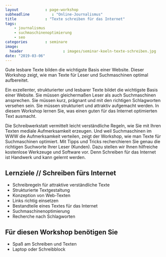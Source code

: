 ```yaml
---
layout            : page-workshop
subheadline          : "Online-Journalismus"
title             : "Texte schreiben für das Internet"
tags:
    - journalismus
    - suchmaschinenoptimierung
    - seo
categories        : seminare
image:
  header                  : images/seminar-koeln-texte-schreiben.jpg
date: "2019-03-06"
---
```

Gute lesbare Texte bilden die wichtigste Basis einer Website. Dieser Workshop zeigt, wie man Texte für Leser und Suchmaschinen optimal aufbereitet.
<!--more-->

Ein exzellenter, strukturierter und lesbarer Texte bildet die wichtigste Basis einer Website. Sie müssen gleichermaßen Leser als auch Suchmaschinen ansprechen. Sie müssen kurz, prägnant und mit den richtigen Schlagworten versehen sein. Sie müssen strukturiert und attraktiv aufgemacht werden. In diesem Workshop lernen Sie, was einen guten für das Internet optimierten Text ausmacht.

Die Schreibwerkstatt vermittelt leicht verständliche Regeln, wie Sie mit Ihren Texten mediale Aufmerksamkeit erzeugen. Und weil Suchmaschinen im WWW die Aufmerksamkeit verteilen, zeigt der Workshop, wie man Texte für Suchmaschinen optimiert. Mit Tipps und Tricks recherchieren Sie genau die richtigen Suchworte Ihrer Leser (Kunden). Dazu stellen wir Ihnen hilfreiche kostenlose Werkzeuge und Software vor. Denn Schreiben für das Internet ist Handwerk und kann gelernt werden.

## Lernziele // Schreiben fürs Internet

-   Schreibregeln für attraktive verständliche Texte
-   Strukturierte Textgestaltung
-   Konzeption von Web-Texten
-   Links richtig einsetzen
-   Bestandteile eines Textes für das Internet
-   Suchmaschinenoptimierung
-   Recherche nach Schlagworten

## Für diesen Workshop benötigen Sie

-   Spaß am Schreiben und Texten
-   Laptop oder Schreibblock
